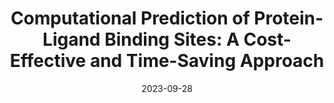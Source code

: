 ---
title: "Computational Prediction of Protein-Ligand Binding Sites: A Cost-Effective and Time-Saving Approach"
collection: talks
type: "Invided speaker"
permalink: /talks/2023-09-28-ICBB
venue: "Hokkaido University"
date: 2023-09-28
location: "Italy"
---